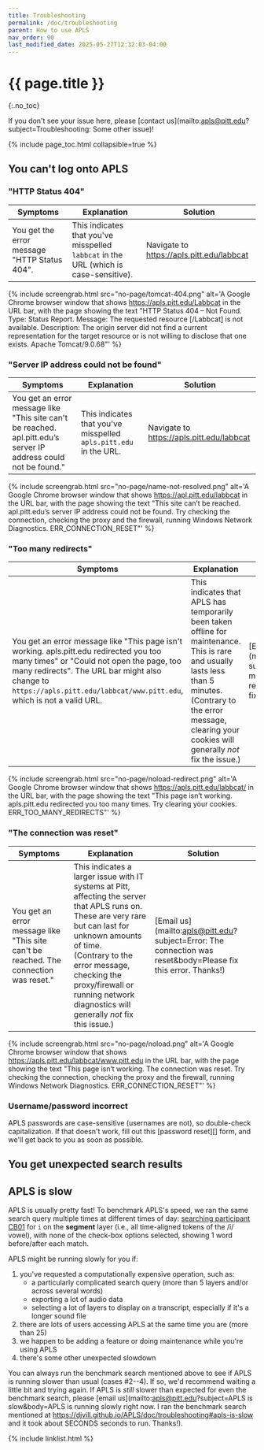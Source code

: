 ```yaml
---
title: Troubleshooting
permalink: /doc/troubleshooting
parent: How to use APLS
nav_order: 90
last_modified_date: 2025-05-27T12:32:03-04:00
---
```


# {{ page.title }}
{:.no_toc}

If you don't see your issue here, please [contact us](mailto:apls@pitt.edu?subject=Troubleshooting: Some other issue)!

{% include page_toc.html collapsible=true %}

## You can't log onto APLS

### "HTTP Status 404"

| Symptoms | Explanation | Solution |
| -------- | ----------- | -------- |
| You get the error message "HTTP Status 404". | This indicates that you've misspelled `labbcat` in the URL (which is case-sensitive). | Navigate to <https://apls.pitt.edu/labbcat> |

{% include screengrab.html src="no-page/tomcat-404.png" alt='A Google Chrome browser window that shows https://apls.pitt.edu/Labbcat in the URL bar, with the page showing the text "HTTP Status 404 – Not Found. Type: Status Report. Message: The requested resource [/Labbcat] is not available. Description: The origin server did not find a current representation for the target resource or is not willing to disclose that one exists. Apache Tomcat/9.0.68"' %}


### "Server IP address could not be found"

| Symptoms | Explanation | Solution |
| -------- | ----------- | -------- |
| You get an error message like "This site can't be reached. apl.pitt.edu’s server IP address could not be found." | This indicates that you've misspelled `apls.pitt.edu` in the URL. | Navigate to <https://apls.pitt.edu/labbcat> |

{% include screengrab.html src="no-page/name-not-resolved.png" alt='A Google Chrome browser window that shows https://apl.pitt.edu/labbcat in the URL bar, with the page showing the text "This site can’t be reached. apl.pitt.edu’s server IP address could not be found. Try checking the connection, checking the proxy and the firewall, running Windows Network Diagnostics. ERR_CONNECTION_RESET"' %}


### "Too many redirects"

| Symptoms | Explanation | Solution |
| -------- | ----------- | -------- |
| You get an error message like "This page isn't working. apls.pitt.edu redirected you too many times" or "Could not open the page, too many redirects". The URL bar might also change to `https://apls.pitt.edu/labbcat/www.pitt.edu`, which is not a valid URL. | This indicates that APLS has temporarily been taken offline for maintenance. This is rare and usually lasts less than 5 minutes.<br>(Contrary to the error message, clearing your cookies will generally _not_ fix the issue.) | [Email us](mailto:apls@pitt.edu?subject=Error: Too many redirects&body=Please fix this error. Thanks!) |

{% include screengrab.html src="no-page/noload-redirect.png" alt='A Google Chrome browser window that shows https://apls.pitt.edu/labbcat/ in the URL bar, with the page showing the text "This page isn’t working. apls.pitt.edu redirected you too many times. Try clearing your cookies. ERR_TOO_MANY_REDIRECTS"' %}


### "The connection was reset"

| Symptoms | Explanation | Solution |
| -------- | ----------- | -------- |
| You get an error message like "This site can't be reached. The connection was reset." | This indicates a larger issue with IT systems at Pitt, affecting the server that APLS runs on. These are very rare but can last for unknown amounts of time.<br>(Contrary to the error message, checking the proxy/firewall or running network diagnostics will generally _not_ fix this issue.) | [Email us](mailto:apls@pitt.edu?subject=Error: The connection was reset&body=Please fix this error. Thanks!) |

{% include screengrab.html src="no-page/noload.png" alt='A Google Chrome browser window that shows https://apls.pitt.edu/labbcat/www.pitt.edu in the URL bar, with the page showing the text "This page isn’t working. The connection was reset. Try checking the connection, checking the proxy and the firewall, running Windows Network Diagnostics. ERR_CONNECTION_RESET"' %}


### Username/password incorrect

APLS passwords are case-sensitive (usernames are not), so double-check capitalization.
If that doesn't work, fill out this [password reset][] form, and we'll get back to you as soon as possible.


## You get unexpected search results

<!-- Add search-tips page under how to use -->


## APLS is slow

APLS is usually pretty fast!
To benchmark APLS's speed, we ran the same search query multiple times at different times of day: [searching participant CB01](https://apls.pitt.edu/labbcat/search?participant_expression=%5B%27CB01%27%5D.includes(id)) for `i` on the **segment** layer (i.e., all time-aligned tokens of the /i/ vowel), with none of the check-box options selected, showing 1 word before/after each match.
<!-- Mention APLS version number -->
<!-- Plot of results of 100 search runs -->

APLS might be running slowly for you if:

1. you've requested a computationally expensive operation, such as:
    - a particularly complicated search query (more than 5 layers and/or across several words)
    - exporting a lot of audio data
    - selecting a lot of layers to display on a transcript, especially if it's a longer sound file
1. there are lots of users accessing APLS at the same time you are (more than 25)
1. we happen to be adding a feature or doing maintenance while you're using APLS
1. there's some other unexpected slowdown

You can always run the benchmark search mentioned above to see if APLS is running slower than usual (cases #2--4).
If so, we'd recommend waiting a little bit and trying again.
If APLS is _still_ slower than expected for even the benchmark search, please [email us](mailto:apls@pitt.edu?subject=APLS is slow&body=APLS is running slowly right now. I ran the benchmark search mentioned at https://djvill.github.io/APLS/doc/troubleshooting#apls-is-slow and it took about SECONDS seconds to run. Thanks!).

{% include linklist.html %}
